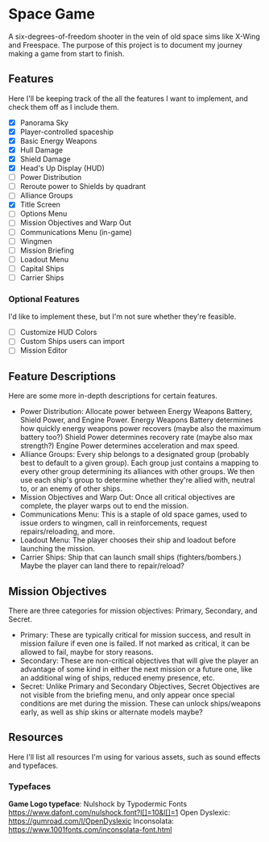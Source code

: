 # Space Game

A six-degrees-of-freedom shooter in the vein of old space sims like X-Wing and Freespace. The purpose of this project is to document my journey making a game from start to finish.

## Features

Here I'll be keeping track of the all the features I want to implement, and check them off as I include them.

- [x] Panorama Sky
- [x] Player-controlled spaceship
- [x] Basic Energy Weapons
- [x] Hull Damage
- [x] Shield Damage
- [x] Head's Up Display (HUD)
- [ ] Power Distribution
- [ ] Reroute power to Shields by quadrant
- [ ] Alliance Groups
- [x] Title Screen
- [ ] Options Menu
- [ ] Mission Objectives and Warp Out
- [ ] Communications Menu (in-game)
- [ ] Wingmen
- [ ] Mission Briefing
- [ ] Loadout Menu
- [ ] Capital Ships
- [ ] Carrier Ships

### Optional Features

I'd like to implement these, but I'm not sure whether they're feasible.

- [ ] Customize HUD Colors
- [ ] Custom Ships users can import
- [ ] Mission Editor

## Feature Descriptions

Here are some more in-depth descriptions for certain features.

- Power Distribution: Allocate power between Energy Weapons Battery, Shield Power, and Engine Power. Energy Weapons Battery determines how quickly energy weapons power recovers (maybe also the maximum battery too?) Shield Power determines recovery rate (maybe also max strength?) Engine Power determines acceleration and max speed.
- Alliance Groups: Every ship belongs to a designated group (probably best to default to a given group). Each group just contains a mapping to every other group determining its alliances with other groups. We then use each ship's group to determine whether they're allied with, neutral to, or an enemy of other ships.
- Mission Objectives and Warp Out: Once all critical objectives are complete, the player warps out to end the mission.
- Communications Menu: This is a staple of old space games, used to issue orders to wingmen, call in reinforcements, request repairs/reloading, and more.
- Loadout Menu: The player chooses their ship and loadout before launching the mission.
- Carrier Ships: Ship that can launch small ships (fighters/bombers.) Maybe the player can land there to repair/reload?

## Mission Objectives

There are three categories for mission objectives: Primary, Secondary, and Secret.

- Primary: These are typically critical for mission success, and result in mission failure if even one is failed. If not marked as critical, it can be allowed to fail, maybe for story reasons.
- Secondary: These are non-critical objectives that will give the player an advantage of some kind in either the next mission or a future one, like an additional wing of ships, reduced enemy presence, etc.
- Secret: Unlike Primary and Secondary Objectives, Secret Objectives are not visible from the briefing menu, and only appear once special conditions are met during the mission. These can unlock ships/weapons early, as well as ship skins or alternate models maybe?

## Resources

Here I'll list all resources I'm using for various assets, such as sound effects and typefaces.

### Typefaces

__Game Logo typeface__: Nulshock by Typodermic Fonts https://www.dafont.com/nulshock.font?l[]=10&l[]=1
Open Dyslexic: https://gumroad.com/l/OpenDyslexic
Inconsolata: https://www.1001fonts.com/inconsolata-font.html
